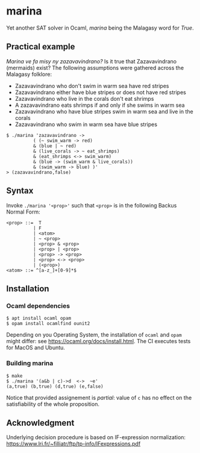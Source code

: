 # marina
Yet another SAT solver in Ocaml, _marina_ being the Malagasy word for _True_.

## Practical example

_Marina ve fa misy ny zazavavindrano?_
Is it true that Zazavavindrano (mermaids) exist?
The following assumptions were gathered across the Malagasy folklore:
* Zazavavindrano who don't swim in warm sea have red stripes
* Zazavavindrano either have blue stripes or does not have red stripes
* Zazavavindrano who live in the corals don't eat shrimps
* A zazavavindrano eats shrimps if and only if she swims in warm sea
* Zazavavindrano who have blue stripes swim in warm sea and live in the corals
* Zazavavindrano who swim in warm sea have blue stripes

```
$ ./marina 'zazavavindrano -> 
          ( (~ swim_warm -> red)
          & (blue | ~ red)
          & (live_corals -> ~ eat_shrimps)
          & (eat_shrimps <-> swim_warm)
          & (blue -> (swim_warm & live_corals))
          & (swim_warm -> blue) )'
> (zazavavindrano,false)
```

## Syntax

Invoke `./marina '<prop>'` such that `<prop>` is
in the following Backus Normal Form:
```
<prop> ::=  T
          | F
          | <atom>
          | ~ <prop>
          | <prop> & <prop>
          | <prop> | <prop>
          | <prop> -> <prop>
          | <prop> <-> <prop>
          | (<prop>)
<atom> ::= ^[a-z_]+[0-9]*$
```
## Installation

### Ocaml dependencies

```
$ apt install ocaml opam
$ opam install ocamlfind ounit2
```

Depending on you Operating System, the installation of `ocaml` and `opam` might differ:
see https://ocaml.org/docs/install.html.
The CI executes tests for MacOS and Ubuntu.

### Building marina
```
$ make
$ ./marina '(a&b | c)->d  <->  ~e'
(a,true) (b,true) (d,true) (e,false)
```

Notice that provided assignement is _partial_:
value of `c` has no effect on the satisfiability of the whole proposition.

## Acknowledgment

Underlying decision procedure is based on IF-expression normalization:
https://www.lri.fr/~filliatr/ftp/tp-info/IFexpressions.pdf
